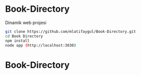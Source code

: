 # Book-Directory
Dinamik web projesi


```bash
git clone https://github.com/mlatifaygul/Book-Directory.git
cd Book Directory
npm install
node app (http://localhost:3030)
```
# Book-Directory
